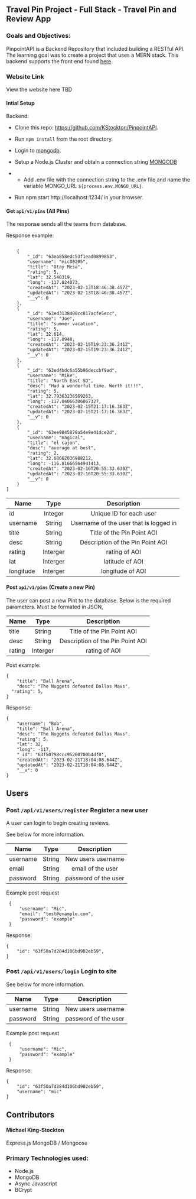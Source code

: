 ## Travel Pin Project - Full Stack - Travel Pin and Review App

### Goals and Objectives:
PinpointAPI is a Backend Repository that included building a RESTful API. The learning goal was to create a project that uses a MERN stack. This backend supports the front end found [here](https://github.com/KStockton/TravelPin-FE).


### Website Link

View the website here  TBD

#### Intial Setup

Backend:

* Clone this repo: https://github.com/KStockton/PinpointAPI.
* Run ```npm install``` from the root directory.
* Login to [mongodb](https://www.mongodb.com/cloud/atlas/register).
* Setup a Node.js Cluster and obtain a connection string [MONGODB](https://www.mongodb.com/docs/drivers/node/current/quick-start/#create-a-mongodb-cluster)
* 
  * Add .env file with the connection string to the .env file and name the variable MONGO_URL ```${process.env.MONGO_URL}```.

* Run npm start http://localhost:1234/ in your browser.

#### Get ```api/v1/pins``` (All Pins)

The response sends all the teams from database. 

Response example:

```  

    {
        "_id": "63ea858edc53f1ead0899853",
        "username": "mic80205",
        "title": "Otay Mesa",
        "rating": 5,
        "lat": 32.548319,
        "long": -117.024073,
        "createdAt": "2023-02-13T18:46:38.457Z",
        "updatedAt": "2023-02-13T18:46:38.457Z",
        "__v": 0
    },
    {
        "_id": "63ed3138408cc817acfe5ecc",
        "username": "Joe",
        "title": "summer vacation",
        "rating": 5,
        "lat": 32.614,
        "long": -117.0948,
        "createdAt": "2023-02-15T19:23:36.241Z",
        "updatedAt": "2023-02-15T19:23:36.241Z",
        "__v": 0
    },
    {
        "_id": "63ed4bdc6a55b96deccbf9ad",
        "username": "Mike",
        "title": "North East SD",
        "desc": "Had a wonderful time. Worth it!!!",
        "rating": 5,
        "lat": 32.79363236569263,
        "long": -117.04066306067327,
        "createdAt": "2023-02-15T21:17:16.363Z",
        "updatedAt": "2023-02-15T21:17:16.363Z",
        "__v": 0
    },
    {
        "_id": "63ee9845879a54e9e41dce2d",
        "username": "magical",
        "title": "el cajon",
        "desc": "average at best",
        "rating": 2,
        "lat": 32.68662036988212,
        "long": -116.81666564941413,
        "createdAt": "2023-02-16T20:55:33.630Z",
        "updatedAt": "2023-02-16T20:55:33.630Z",
        "__v": 0
    }
]
```

| Name | Type | Description |
| ---- |:----:|:-----------:|
| id | Integer | Unique ID for each user |
| username | String | Username of the user that is logged in |
| title | String | Title of the Pin Point AOI |
| desc | String | Description of the Pin Point AOI |
| rating | Interger | rating of AOI |
| lat | Interger | latitude of AOI |
| longitude | Interger | longitude of AOI |


#### Post ```api/v1/pins``` (Create a new Pin)

The user can post a new Pint to the database. Below is the required parameters. Must be formated in JSON,

| Name | Type | Description |
| ---- |:----:|:-----------:|
| title | String | Title of the Pin Point AOI |
| desc | String | Description of the Pin Point AOI |
| rating | Interger | rating of AOI |

Post example:
```
{ 
	"title": "Ball Arena",
	"desc": "The Nuggets defeated Dallas Mavs",
  "rating": 5,
}
```

Response:

```
{
    "username": "Bob",
    "title": "Ball Arena",
    "desc": "The Nuggets defeated Dallas Mavs",
    "rating": 5,
    "lat": 32,
    "long": -117,
    "_id": "63f50798ccc95208700b4df0",
    "createdAt": "2023-02-21T18:04:08.644Z",
    "updatedAt": "2023-02-21T18:04:08.644Z",
    "__v": 0
}
```

## Users

### Post ```/api/v1/users/register``` Register a new user

A user can login to begin creating reviews.

See below for more information.

| Name | Type | Description |
| ---- |:----:|:-----------:|
| username | String | New users username |
| email | String | email of the user |
| password | String | password of the user |

Example post request 
```
 {
     "username": "Mic",
     "email": "test@example.com",
     "password": "example"
 }
```

Response: 

```
{
    "id": "63f50a7d284d106bd902eb59",
}
```

### Post ```/api/v1/users/login``` Login to site

See below for more information.

| Name | Type | Description |
| ---- |:----:|:-----------:|
| username | String | New users username |
| password | String | password of the user |

Example post request 
```
 {
     "username": "Mic",
     "password": "example"
 }
```

Response:

```
{
    "id": "63f50a7d284d106bd902eb59",
    "username": "mic"
}
```

## Contributors

#### Michael King-Stockton

Express.js
MongoDB / Mongoose

### Primary Technologies used:

* Node.js
* MongoDB
* Async Javascript
* BCrypt